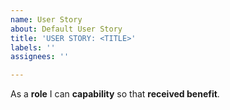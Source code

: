 ```yaml
---
name: User Story
about: Default User Story
title: 'USER STORY: <TITLE>'
labels: ''
assignees: ''

---
```


As a **role** I can **capability** so that **received benefit**.
